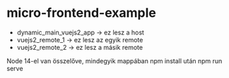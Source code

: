 # micro-frontend-example

- dynamic_main_vuejs2_app -> ez lesz a host
- vuejs2_remote_1 -> ez lesz az egyik remote
- vuejs2_remote_2 -> ez lesz a másik remote

Node 14-el van összelőve, mindegyik mappában npm install után npm run serve
